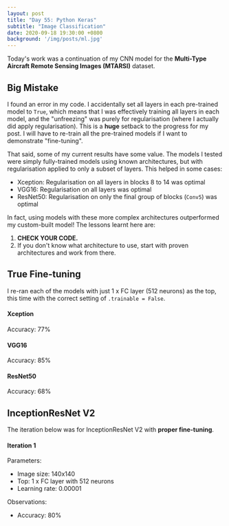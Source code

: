 ```yaml
---
layout: post
title: "Day 55: Python Keras"
subtitle: "Image Classification"
date: 2020-09-18 19:30:00 +0800
background: '/img/posts/ml.jpg'
---
```


Today's work was a continuation of my CNN model for the **Multi-Type Aircraft Remote Sensing Images (MTARSI)** dataset.

## Big Mistake
I found an error in my code. I accidentally set all layers in each pre-trained model to `True`, which means that I was effectively training all layers in each model, and the "unfreezing" was purely for regularisation (where I actually did apply regularisation). This is a **huge** setback to the progress for my post. I will have to re-train all the pre-trained models if I want to demonstrate "fine-tuning".

That said, some of my current results have some value. The models I tested were simply fully-trained models using known architectures, but with regularisation applied to only a subset of layers. This helped in some cases:

* Xception: Regularisation on all layers in blocks 8 to 14 was optimal
* VGG16: Regularisation on all layers was optimal
* ResNet50: Regularisation on only the final group of blocks (`Conv5`) was optimal

In fact, using models with these more complex architectures outperformed my custom-built model! The lessons learnt here are:

1. **CHECK YOUR CODE.**
2. If you don't know what architecture to use, start with proven architectures and work from there.

## True Fine-tuning
I re-ran each of the models with just 1 x FC layer (512 neurons) as the top, this time with the correct setting of `.trainable = False`.

#### Xception
Accuracy: 77%

#### VGG16
Accuracy: 85%

#### ResNet50
Accuracy: 68%

## InceptionResNet V2
The iteration below was for InceptionResNet V2 with **proper fine-tuning**.

#### Iteration 1
Parameters:
* Image size: 140x140
* Top: 1 x FC layer with 512 neurons
* Learning rate: 0.00001

Observations:
* Accuracy: 80%
